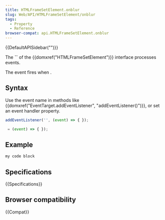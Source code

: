 ```yaml
---
title: HTMLFrameSetElement.onblur
slug: Web/API/HTMLFrameSetElement/onblur
tags:
  - Property
  - Reference
browser-compat: api.HTMLFrameSetElement.onblur
---
```

{{DefaultAPISidebar("")}}

The **``** of the {{domxref("HTMLFrameSetElement")}} interface processes  events.

The  event fires when .

## Syntax

Use the event name in methods like {{domxref("EventTarget.addEventListener", "addEventListener()")}}, or set an event handler property.

```js
addEventListener('', (event) => { });

 = (event) => { });
```

## Example

```js
my code block
```

## Specifications

{{Specifications}}

## Browser compatibility

{{Compat}}

